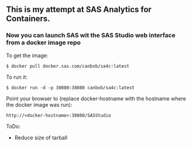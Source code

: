## This is my attempt at SAS Analytics for Containers.

### Now you can launch SAS wit the SAS Studio web interface from a docker image repo

To get the image:
```
$ docker pull docker.sas.com/canbxb/sa4c:latest
```
To run it:
```
$ docker run -d -p 38080:38080 canbxb/sa4c:latest 
```
Point your browser to (replace docker-hostname with the hostname where the docker image was run):
```
http://<docker-hostname>:38080/SASStudio
```

ToDo: 
* Reduce size of tarball
